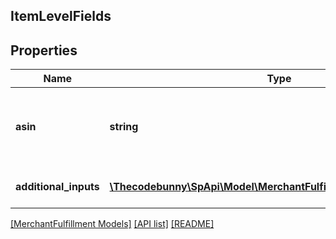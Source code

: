## ItemLevelFields

## Properties

Name | Type | Description | Notes
------------ | ------------- | ------------- | -------------
**asin** | **string** | The Amazon Standard Identification Number (ASIN) of the item. |
**additional_inputs** | [**\Thecodebunny\SpApi\Model\MerchantFulfillment\AdditionalInputs[]**](AdditionalInputs.md) | A list of additional inputs. |

[[MerchantFulfillment Models]](../) [[API list]](../../Api) [[README]](../../../README.md)
